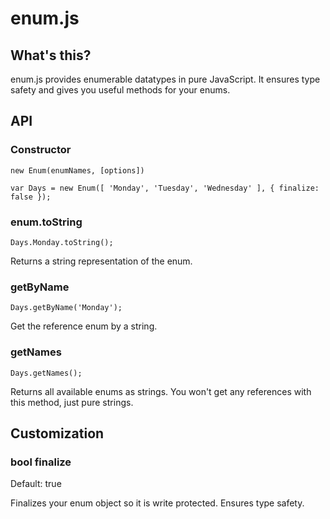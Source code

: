 enum.js
=======

What's this?
----

enum.js provides enumerable datatypes in pure JavaScript. It ensures type safety and gives you useful methods for your enums.

API
---

### Constructor

```
new Enum(enumNames, [options])
```

```
var Days = new Enum([ 'Monday', 'Tuesday', 'Wednesday' ], { finalize: false });
```

### enum.toString

```
Days.Monday.toString();
```

Returns a string representation of the enum.

### getByName

```
Days.getByName('Monday');
```

Get the reference enum by a string.

### getNames

```
Days.getNames();
```

Returns all available enums as strings. You won't get any references with this method, just pure strings.


Customization
-------------

### bool finalize

Default: true

Finalizes your enum object so it is write protected. Ensures type safety.